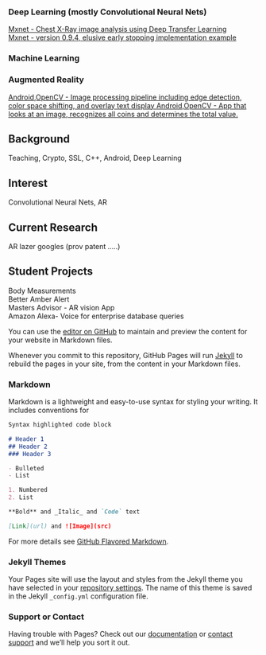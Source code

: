 ### Deep Learning (mostly Convolutional Neural Nets)
[ Mxnet - Chest X-Ray image analysis using Deep Transfer Learning]( https://github.com/kperkins411/MXNet-Chest-XRay-Evaluation)<BR>
[ Mxnet - version 0.9.4, elusive early stopping implementation example ]( https://github.com/kperkins411/MXNet_Demo_Early-Stopping)<BR>

### Machine Learning



### Augmented Reality
[ Android,OpenCV - Image processing pipeline including edge detection, color space shifting, and overlay text display ]( https://github.com/kperkins411/OpenCVEdgeTest)
[ Android,OpenCV - App that looks at an image, recognizes all coins and determines the total value. ]( https://github.com/kperkins411/Count-coins-using-OpenCV)


## Background
Teaching, Crypto, SSL, C++, Android, Deep Learning

## Interest
Convolutional Neural Nets, AR

## Current Research
AR lazer googles (prov patent .....)

## Student Projects
Body Measurements<br>
Better Amber Alert<br>
Masters Advisor - AR vision App<BR>
Amazon Alexa- Voice for enterprise database queries<br>

You can use the [editor on GitHub](https://github.com/kperkins411/keith_perkins/edit/master/index.md) to maintain and preview the content for your website in Markdown files.

Whenever you commit to this repository, GitHub Pages will run [Jekyll](https://jekyllrb.com/) to rebuild the pages in your site, from the content in your Markdown files.

### Markdown

Markdown is a lightweight and easy-to-use syntax for styling your writing. It includes conventions for

```markdown
Syntax highlighted code block

# Header 1
## Header 2
### Header 3

- Bulleted
- List

1. Numbered
2. List

**Bold** and _Italic_ and `Code` text

[Link](url) and ![Image](src)
```

For more details see [GitHub Flavored Markdown](https://guides.github.com/features/mastering-markdown/).

### Jekyll Themes

Your Pages site will use the layout and styles from the Jekyll theme you have selected in your [repository settings](https://github.com/kperkins411/keith_perkins/settings). The name of this theme is saved in the Jekyll `_config.yml` configuration file.

### Support or Contact

Having trouble with Pages? Check out our [documentation](https://help.github.com/categories/github-pages-basics/) or [contact support](https://github.com/contact) and we’ll help you sort it out.
